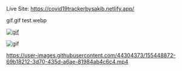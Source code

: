 Live Site:
https://covid19trackerbysakib.netlify.app/

gif.gif
test.webp

<a href="https://ibb.co/fSbPcN0"><img src="https://i.ibb.co/fSbPcN0/gif.gif" alt="gif" border="0"></a>

![gif](https://user-images.githubusercontent.com/44304373/155448485-ef173def-3757-4e99-a991-5f3a3f745e73.gif)

https://user-images.githubusercontent.com/44304373/155448872-69b18212-3d70-435d-a6ae-81984ab4c6c4.mp4
